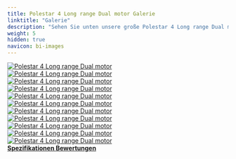 ```yaml
---
title: Polestar 4 Long range Dual motor Galerie
linktitle: "Galerie"
description: "Sehen Sie unten unsere große Polestar 4 Long range Dual motor Bildergalerie. Klicken Sie auf die Bilder für hochauflösende Versionen."
weight: 5
hidden: true
navicon: bi-images
---
```

<!-- markdownlint-disable MD033 -->
<div class="row" id ="my-gallery">
	<div class="pswp-grid-item col-6 col-md-4">
		<a href="https://media.evkx.net/multimedia/models/polestar/4/4_long_range_dual_motor/exterior_1.jpg"
data-pswp-src="https://media.evkx.net/multimedia/models/polestar/4/4_long_range_dual_motor/exterior_1.jpg"
data-pswp-width="3000"
data-pswp-height="1687" 
target="_blank">
			<img src="https://media.evkx.net/multimedia/models/polestar/4/4_long_range_dual_motor/exterior_1_xst.jpg" alt="Polestar 4 Long range Dual motor" class="img-fluid " />
		</a>
	</div>
	<div class="pswp-grid-item col-6 col-md-4">
		<a href="https://media.evkx.net/multimedia/models/polestar/4/4_long_range_dual_motor/exterior_2.jpg"
data-pswp-src="https://media.evkx.net/multimedia/models/polestar/4/4_long_range_dual_motor/exterior_2.jpg"
data-pswp-width="3000"
data-pswp-height="1687" 
target="_blank">
			<img src="https://media.evkx.net/multimedia/models/polestar/4/4_long_range_dual_motor/exterior_2_xst.jpg" alt="Polestar 4 Long range Dual motor" class="img-fluid " />
		</a>
	</div>
	<div class="pswp-grid-item col-6 col-md-4">
		<a href="https://media.evkx.net/multimedia/models/polestar/4/4_long_range_dual_motor/exterior_3.jpg"
data-pswp-src="https://media.evkx.net/multimedia/models/polestar/4/4_long_range_dual_motor/exterior_3.jpg"
data-pswp-width="3000"
data-pswp-height="1687" 
target="_blank">
			<img src="https://media.evkx.net/multimedia/models/polestar/4/4_long_range_dual_motor/exterior_3_xst.jpg" alt="Polestar 4 Long range Dual motor" class="img-fluid " />
		</a>
	</div>
	<div class="pswp-grid-item col-6 col-md-4">
		<a href="https://media.evkx.net/multimedia/models/polestar/4/4_long_range_dual_motor/exterior_4.jpg"
data-pswp-src="https://media.evkx.net/multimedia/models/polestar/4/4_long_range_dual_motor/exterior_4.jpg"
data-pswp-width="3000"
data-pswp-height="2250" 
target="_blank">
			<img src="https://media.evkx.net/multimedia/models/polestar/4/4_long_range_dual_motor/exterior_4_xst.jpg" alt="Polestar 4 Long range Dual motor" class="img-fluid " />
		</a>
	</div>
	<div class="pswp-grid-item col-6 col-md-4">
		<a href="https://media.evkx.net/multimedia/models/polestar/4/4_long_range_dual_motor/exterior_5.jpg"
data-pswp-src="https://media.evkx.net/multimedia/models/polestar/4/4_long_range_dual_motor/exterior_5.jpg"
data-pswp-width="3000"
data-pswp-height="2250" 
target="_blank">
			<img src="https://media.evkx.net/multimedia/models/polestar/4/4_long_range_dual_motor/exterior_5_xst.jpg" alt="Polestar 4 Long range Dual motor" class="img-fluid " />
		</a>
	</div>
	<div class="pswp-grid-item col-6 col-md-4">
		<a href="https://media.evkx.net/multimedia/models/polestar/4/4_long_range_dual_motor/headlights_1.jpg"
data-pswp-src="https://media.evkx.net/multimedia/models/polestar/4/4_long_range_dual_motor/headlights_1.jpg"
data-pswp-width="3000"
data-pswp-height="2250" 
target="_blank">
			<img src="https://media.evkx.net/multimedia/models/polestar/4/4_long_range_dual_motor/headlights_1_xst.jpg" alt="Polestar 4 Long range Dual motor" class="img-fluid " />
		</a>
	</div>
	<div class="pswp-grid-item col-6 col-md-4">
		<a href="https://media.evkx.net/multimedia/models/polestar/4/4_long_range_dual_motor/headlights_2.jpg"
data-pswp-src="https://media.evkx.net/multimedia/models/polestar/4/4_long_range_dual_motor/headlights_2.jpg"
data-pswp-width="3000"
data-pswp-height="2250" 
target="_blank">
			<img src="https://media.evkx.net/multimedia/models/polestar/4/4_long_range_dual_motor/headlights_2_xst.jpg" alt="Polestar 4 Long range Dual motor" class="img-fluid " />
		</a>
	</div>
	<div class="pswp-grid-item col-6 col-md-4">
		<a href="https://media.evkx.net/multimedia/models/polestar/4/4_long_range_dual_motor/headlights_3.jpg"
data-pswp-src="https://media.evkx.net/multimedia/models/polestar/4/4_long_range_dual_motor/headlights_3.jpg"
data-pswp-width="3000"
data-pswp-height="1687" 
target="_blank">
			<img src="https://media.evkx.net/multimedia/models/polestar/4/4_long_range_dual_motor/headlights_3_xst.jpg" alt="Polestar 4 Long range Dual motor" class="img-fluid " />
		</a>
	</div>
	<div class="pswp-grid-item col-6 col-md-4">
		<a href="https://media.evkx.net/multimedia/models/polestar/4/4_long_range_dual_motor/interior_1.jpg"
data-pswp-src="https://media.evkx.net/multimedia/models/polestar/4/4_long_range_dual_motor/interior_1.jpg"
data-pswp-width="3000"
data-pswp-height="1687" 
target="_blank">
			<img src="https://media.evkx.net/multimedia/models/polestar/4/4_long_range_dual_motor/interior_1_xst.jpg" alt="Polestar 4 Long range Dual motor" class="img-fluid " />
		</a>
	</div>
	<div class="pswp-grid-item col-6 col-md-4">
		<a href="https://media.evkx.net/multimedia/models/polestar/4/4_long_range_dual_motor/main_1.jpg"
data-pswp-src="https://media.evkx.net/multimedia/models/polestar/4/4_long_range_dual_motor/main_1.jpg"
data-pswp-width="3000"
data-pswp-height="2000" 
target="_blank">
			<img src="https://media.evkx.net/multimedia/models/polestar/4/4_long_range_dual_motor/main_1_xst.jpg" alt="Polestar 4 Long range Dual motor" class="img-fluid " />
		</a>
	</div>
	<div class="pswp-grid-item col-6 col-md-4">
		<a href="https://media.evkx.net/multimedia/models/polestar/4/4_long_range_dual_motor/rearlights_1.jpg"
data-pswp-src="https://media.evkx.net/multimedia/models/polestar/4/4_long_range_dual_motor/rearlights_1.jpg"
data-pswp-width="3000"
data-pswp-height="1500" 
target="_blank">
			<img src="https://media.evkx.net/multimedia/models/polestar/4/4_long_range_dual_motor/rearlights_1_xst.jpg" alt="Polestar 4 Long range Dual motor" class="img-fluid " />
		</a>
	</div>
</div>
<script type="module">
  import PhotoSwipeLightbox from '/js/photoswipe-lightbox.esm.js';
    const lightbox = new PhotoSwipeLightbox({
       gallery: '#my-gallery',
        children: 'a',
        pswpModule: () => import('/js/photoswipe.esm.js')
    });
lightbox.init();
</script>
<div class="mt-3 mb-3">
<a href="../specifications/" class="text-decoration-none text-black">
<strong><i class="bi-arrow-left"></i> Spezifikationen </strong>
</a>
<a href="../reviews/" class="text-decoration-none text-black float-end">
<strong>Bewertungen <i class="bi-arrow-right"></i></strong>
</a>
</div>
